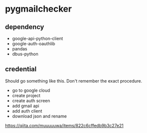 # pygmailchecker

## dependency

- google-api-python-client
- google-auth-oauthlib
- pandas
- dbus-python

## credential

Should go something like this.
Don't remember the exact procedure.

- go to google cloud
- create project
- create auth screen
- add gmail api
- add auth client
- download json and rename

https://qiita.com/muuuuuwa/items/822c6cffedb9b3c27e21
